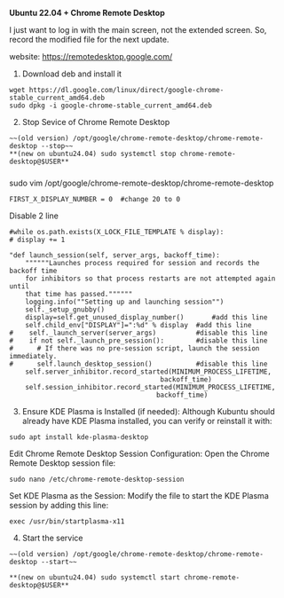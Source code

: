 **Ubuntu 22.04 + Chrome Remote Desktop**

I just want to log in with the main screen, not the extended screen. So, record the modified file for the next update.

website: https://remotedesktop.google.com/
1. Download deb and install it
```
wget https://dl.google.com/linux/direct/google-chrome-stable_current_amd64.deb
sudo dpkg -i google-chrome-stable_current_amd64.deb
```

2. Stop Sevice of Chrome Remote Desktop
```
~~(old version) /opt/google/chrome-remote-desktop/chrome-remote-desktop --stop~~
**(new on ubuntu24.04) sudo systemctl stop chrome-remote-desktop@$USER**
```

###

sudo vim /opt/google/chrome-remote-desktop/chrome-remote-desktop

```
FIRST_X_DISPLAY_NUMBER = 0  #change 20 to 0
```


Disable 2 line
```
#while os.path.exists(X_LOCK_FILE_TEMPLATE % display):
# display += 1
```

```
"def launch_session(self, server_args, backoff_time):
    """"""Launches process required for session and records the backoff time
    for inhibitors so that process restarts are not attempted again until
    that time has passed.""""""
    logging.info(""Setting up and launching session"")
    self._setup_gnubby()
    display=self.get_unused_display_number()       #add this line
    self.child_env["DISPLAY"]=":%d" % display  #add this line
#    self._launch_server(server_args)		   #disable this line
#    if not self._launch_pre_session():		   #disable this line
#      # If there was no pre-session script, launch the session immediately.
#      self.launch_desktop_session()		   #disable this line
    self.server_inhibitor.record_started(MINIMUM_PROCESS_LIFETIME,
                                      backoff_time)
    self.session_inhibitor.record_started(MINIMUM_PROCESS_LIFETIME,
                                     backoff_time)
```

3. Ensure KDE Plasma is Installed (if needed): Although Kubuntu should already have KDE Plasma installed, you can verify or reinstall it with:
```
sudo apt install kde-plasma-desktop 
```
Edit Chrome Remote Desktop Session Configuration:
Open the Chrome Remote Desktop session file:
```
sudo nano /etc/chrome-remote-desktop-session
```
Set KDE Plasma as the Session: Modify the file to start the KDE Plasma session by adding this line:
```
exec /usr/bin/startplasma-x11
```
4. Start the service
```
~~(old version) /opt/google/chrome-remote-desktop/chrome-remote-desktop --start~~
```
```
**(new on ubuntu24.04) sudo systemctl start chrome-remote-desktop@$USER**
```
